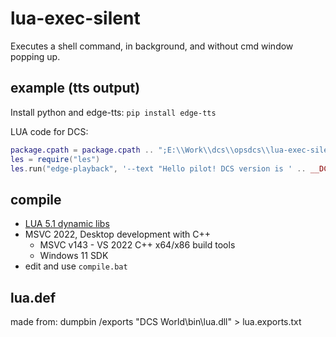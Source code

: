 # lua-exec-silent

Executes a shell command, in background, and without cmd window popping up.

## example (tts output)

Install python and edge-tts: `pip install edge-tts`

LUA code for DCS:
```lua
package.cpath = package.cpath .. ";E:\\Work\\dcs\\opsdcs\\lua-exec-silent\\build\\?.dll"
les = require("les")
les.run("edge-playback", '--text "Hello pilot! DCS version is ' .. __DCS_VERSION__ .. '"')
```

## compile

- [LUA 5.1 dynamic libs](https://sourceforge.net/projects/luabinaries/files/5.1.4/Windows%20Libraries/lua-5.1.4_Win32_dll12_lib.zip)
- MSVC 2022, Desktop development with C++
  - MSVC v143 - VS 2022 C++ x64/x86 build tools
  - Windows 11 SDK
- edit and use `compile.bat`

## lua.def

made from: dumpbin /exports "DCS World\bin\lua.dll" > lua.exports.txt
